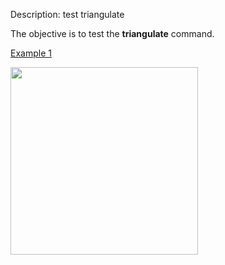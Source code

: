 Description: test triangulate

The objective is to test the **triangulate** command.

[Example 1](description_tri.md)
   

<img height="300" width="300" src="https://lanl.github.io/LaGriT/assets/images/triang2_tn.gif">

 
